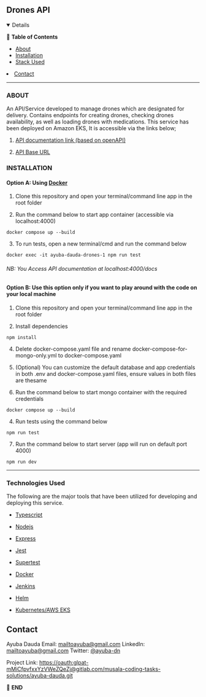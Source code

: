 
## Drones API

  

  

<details  open="open">

:scroll: **Table of Contents**</summary>


<ul>

<li><a  href="#about">About</a></li>

<li>
<a  href="#installation">Installation</a>
</li>

<li><a  href="#technologies-used">Stack Used</a></li>

</ul>

</li>


<li><a  href="#contact">Contact</a></li>

</ol>

</details>

  

  

---

  

  



  
### ABOUT

An API/Service developed to manage drones which are designated for delivery. Contains endpoints for creating drones, checking drones availability, as well as loading drones with medications. This service has been deployed on Amazon EKS, It is accessible via the links below;

  

1. [API documentation link (based on openAPI)](http://aa75e59c5b52245f78bca84a87c33713-1730258908.us-east-1.elb.amazonaws.com/docs/#/)

2. [API Base URL](http://aa75e59c5b52245f78bca84a87c33713-1730258908.us-east-1.elb.amazonaws.com)
  

### INSTALLATION

  

#### Option A: Using <a href="https://www.docker.com/">Docker </a>

  

1. Clone this repository and open your terminal/command line app in the root folder

2. Run the command below to start app container (accessible via localhost:4000)

```docker compose up --build ```

3. To run tests, open a new terminal/cmd and run the command below

```docker exec -it ayuba-dauda-drones-1 npm run test ```

###### NB: You Access API documentation at localhost:4000/docs

  

#### Option B: Use this option only if you want to play around with the code on your local machine

  

1. Clone this repository and open your terminal/command line app in the root folder

2. Install dependencies

  

```npm install ```

4. Delete docker-compose.yaml file and rename docker-compose-for-mongo-only.yml to docker-compose.yaml

5. (Optional) You can customize the default database and app credentials in both .env and docker-compose.yaml files, ensure values in both files are thesame

6. Run the command below to start mongo container with the required credentials

  

```docker compose up --build ```

4. Run tests using the command below

```npm run test```

7. Run the command below to start server (app will run on default port 4000)

```npm run dev```

---

  

  
  

### Technologies Used

  

  

The following are the major tools that have been utilized for developing and deploying this service.

  

*  [Typescript](https://www.typescriptlang.org)

  

*  [Nodejs](https://nodejs.org/en/)

  

*  [Express](https://expressjs.com)

  

*  [Jest](https://jestjs.io/)

  

*  [Supertest](https://www.npmjs.com/package/supertest)

  

*  [Docker](https://docker.com/)

  

*  [Jenkins](https://www.jenkins.io/)
* [Helm ](https://helm.sh/)
* [Kubernetes/AWS EKS](https://aws.amazon.com/eks/)

  <!-- CONTACT -->

## Contact

  

Ayuba Dauda 
Email: mailtoayuba@gmail.com
LinkedIn: mailtoayuba@gmail.com
 Twitter: [@ayuba-dn](https://twitter.com/ayuba-dn)  

  

Project Link: [https://oauth:glpat-mMiCfpvfxxYzVWeZQeZj@gitlab.com/musala-coding-tasks-solutions/ayuba-dauda.git](https://oauth:glpat-mMiCfpvfxxYzVWeZQeZj@gitlab.com/musala-coding-tasks-solutions/ayuba-dauda.git)

:scroll: **END**